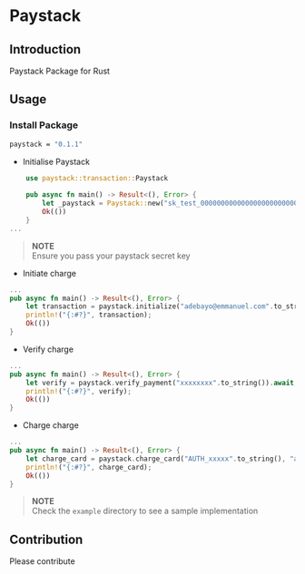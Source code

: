 # Paystack

## Introduction
Paystack Package for Rust

## Usage

### Install Package
```bash
paystack = "0.1.1"
```

* Initialise Paystack
```rust
    use paystack::transaction::Paystack
    
    pub async fn main() -> Result<(), Error> {
        let _paystack = Paystack::new("sk_test_00000000000000000000000000000".to_string());
        Ok(())
    }
...
```

>**NOTE**<br/>
>Ensure you pass your paystack secret key
* Initiate charge

```rust
...
pub async fn main() -> Result<(), Error> {
    let transaction = paystack.initialize("adebayo@emmanuel.com".to_string(), "5000".to_string()).await;
    println!("{:#?}", transaction);
    Ok(())
}
```

* Verify charge

```rust
...
pub async fn main() -> Result<(), Error> {
    let verify = paystack.verify_payment("xxxxxxxx".to_string()).await;
    println!("{:#?}", verify);
    Ok(())
}

```


* Charge charge

```rust
...
pub async fn main() -> Result<(), Error> {
    let charge_card = paystack.charge_card("AUTH_xxxxx".to_string(), "a@a.com".to_string(), "5000".to_string()).await;
    println!("{:#?}", charge_card);
    Ok(())
}
```

>**NOTE**<br/>
>Check the `example` directory to see a sample implementation
## Contribution

Please contribute 

